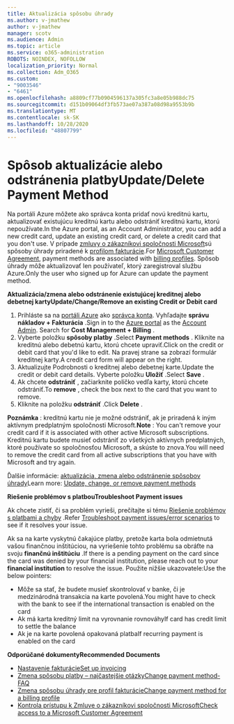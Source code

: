 ```yaml
---
title: Aktualizácia spôsobu úhrady
ms.author: v-jmathew
author: v-jmathew
manager: scotv
ms.audience: Admin
ms.topic: article
ms.service: o365-administration
ROBOTS: NOINDEX, NOFOLLOW
localization_priority: Normal
ms.collection: Adm_O365
ms.custom:
- "9003546"
- "6461"
ms.openlocfilehash: a8809cf77b0904596137a305fc3a8e05b988dc75
ms.sourcegitcommit: d151b09064df3fb573ae07a387a08d98a9553b9b
ms.translationtype: MT
ms.contentlocale: sk-SK
ms.lasthandoff: 10/28/2020
ms.locfileid: "48807799"
---
```

# <a name="updatedelete-payment-method"></a><span data-ttu-id="b13f2-102">Spôsob aktualizácie alebo odstránenia platby</span><span class="sxs-lookup"><span data-stu-id="b13f2-102">Update/Delete Payment Method</span></span>

<span data-ttu-id="b13f2-103">Na portáli Azure môžete ako správca konta pridať novú kreditnú kartu, aktualizovať existujúcu kreditnú kartu alebo odstrániť kreditnú kartu, ktorú nepoužívate.</span><span class="sxs-lookup"><span data-stu-id="b13f2-103">In the Azure portal, as an Account Administrator, you can add a new credit card, update an existing credit card, or delete a credit card that you don't use.</span></span> <span data-ttu-id="b13f2-104">V prípade [zmluvy o zákazníkovi spoločnosti Microsoft](https://docs.microsoft.com/azure/billing/billing-how-to-change-credit-card?WT.mc_id=Portal-Microsoft_Azure_Support#check-access-to-a-microsoft-customer-agreement)sú spôsoby úhrady priradené k [profilom fakturácie](https://docs.microsoft.com/azure/billing/billing-how-to-change-credit-card?WT.mc_id=Portal-Microsoft_Azure_Support#change-payment-method-for-a-billing-profile).</span><span class="sxs-lookup"><span data-stu-id="b13f2-104">For [Microsoft Customer Agreement](https://docs.microsoft.com/azure/billing/billing-how-to-change-credit-card?WT.mc_id=Portal-Microsoft_Azure_Support#check-access-to-a-microsoft-customer-agreement), payment methods are associated with [billing profiles](https://docs.microsoft.com/azure/billing/billing-how-to-change-credit-card?WT.mc_id=Portal-Microsoft_Azure_Support#change-payment-method-for-a-billing-profile).</span></span> <span data-ttu-id="b13f2-105">Spôsob úhrady môže aktualizovať len používateľ, ktorý zaregistroval službu Azure.</span><span class="sxs-lookup"><span data-stu-id="b13f2-105">Only the user who signed up for Azure can update the payment method.</span></span>

<span data-ttu-id="b13f2-106">**Aktualizácia/zmena alebo odstránenie existujúcej kreditnej alebo debetnej karty**</span><span class="sxs-lookup"><span data-stu-id="b13f2-106">**Update/Change/Remove an existing Credit or Debit card**</span></span>

1.  <span data-ttu-id="b13f2-107">Prihláste sa na [portáli Azure](https://portal.azure.com/) ako [správca konta](https://docs.microsoft.com/azure/billing/billing-subscription-transfer?WT.mc_id=Portal-Microsoft_Azure_Support#whoisaa). Vyhľadajte **správu nákladov + Fakturácia** .</span><span class="sxs-lookup"><span data-stu-id="b13f2-107">Sign in to the [Azure portal](https://portal.azure.com/) as the [Account Admin](https://docs.microsoft.com/azure/billing/billing-subscription-transfer?WT.mc_id=Portal-Microsoft_Azure_Support#whoisaa). Search for **Cost Management + Billing** .</span></span>
2.  <span data-ttu-id="b13f2-108">Vyberte položku **spôsoby platby** .</span><span class="sxs-lookup"><span data-stu-id="b13f2-108">Select **Payment methods** .</span></span> <span data-ttu-id="b13f2-109">Kliknite na kreditnú alebo debetnú kartu, ktorú chcete upraviť.</span><span class="sxs-lookup"><span data-stu-id="b13f2-109">Click on the credit or debit card that you'd like to edit.</span></span> <span data-ttu-id="b13f2-110">Na pravej strane sa zobrazí formulár kreditnej karty.</span><span class="sxs-lookup"><span data-stu-id="b13f2-110">A credit card form will appear on the right.</span></span>
3.  <span data-ttu-id="b13f2-111">Aktualizujte Podrobnosti o kreditnej alebo debetnej karte.</span><span class="sxs-lookup"><span data-stu-id="b13f2-111">Update the credit or debit card details.</span></span> <span data-ttu-id="b13f2-112">Vyberte položku **Uložiť** .</span><span class="sxs-lookup"><span data-stu-id="b13f2-112">Select **Save** .</span></span>
4.  <span data-ttu-id="b13f2-113">Ak chcete **odstrániť** , začiarknite políčko vedľa karty, ktorú chcete odstrániť.</span><span class="sxs-lookup"><span data-stu-id="b13f2-113">To **remove** , check the box next to the card that you want to remove.</span></span>
5.  <span data-ttu-id="b13f2-114">Kliknite na položku **odstrániť** .</span><span class="sxs-lookup"><span data-stu-id="b13f2-114">Click **Delete** .</span></span>

<span data-ttu-id="b13f2-115">**Poznámka** : kreditnú kartu nie je možné odstrániť, ak je priradená k iným aktívnym predplatným spoločnosti Microsoft.</span><span class="sxs-lookup"><span data-stu-id="b13f2-115">**Note** : You can't remove your credit card if it is associated with other active Microsoft subscriptions.</span></span> <span data-ttu-id="b13f2-116">Kreditnú kartu budete musieť odstrániť zo všetkých aktívnych predplatných, ktoré používate so spoločnosťou Microsoft, a skúste to znova.</span><span class="sxs-lookup"><span data-stu-id="b13f2-116">You will need to remove the credit card from all active subscriptions that you have with Microsoft and try again.</span></span>

<span data-ttu-id="b13f2-117">Ďalšie informácie: [aktualizácia, zmena alebo odstránenie spôsobov úhrady](https://docs.microsoft.com/azure/billing/billing-how-to-change-credit-card?WT.mc_id=Portal-Microsoft_Azure_Support)</span><span class="sxs-lookup"><span data-stu-id="b13f2-117">Learn more: [Update, change, or remove payment methods](https://docs.microsoft.com/azure/billing/billing-how-to-change-credit-card?WT.mc_id=Portal-Microsoft_Azure_Support)</span></span>

<span data-ttu-id="b13f2-118">**Riešenie problémov s platbou**</span><span class="sxs-lookup"><span data-stu-id="b13f2-118">**Troubleshoot Payment issues**</span></span>

<span data-ttu-id="b13f2-119">Ak chcete zistiť, či sa problém vyrieši, prečítajte si tému [Riešenie problémov s platbami a chyby](https://support.microsoft.com/help/4505172/troubleshooting-payment-issues) .</span><span class="sxs-lookup"><span data-stu-id="b13f2-119">Refer [Troubleshoot payment issues/error scenarios](https://support.microsoft.com/help/4505172/troubleshooting-payment-issues) to see if it resolves your issue.</span></span>

<span data-ttu-id="b13f2-120">Ak sa na karte vyskytnú čakajúce platby, pretože karta bola odmietnutá vašou finančnou inštitúciou, na vyriešenie tohto problému sa obráťte na svoju **finančnú inštitúciu** .</span><span class="sxs-lookup"><span data-stu-id="b13f2-120">If there is a pending payment on the card since the card was denied by your financial institution, please reach out to your **financial institution** to resolve the issue.</span></span> <span data-ttu-id="b13f2-121">Použite nižšie ukazovatele:</span><span class="sxs-lookup"><span data-stu-id="b13f2-121">Use the below pointers:</span></span>

- <span data-ttu-id="b13f2-122">Môže sa stať, že budete musieť skontrolovať v banke, či je medzinárodná transakcia na karte povolená.</span><span class="sxs-lookup"><span data-stu-id="b13f2-122">You might have to check with the bank to see if the international transaction is enabled on the card</span></span>
- <span data-ttu-id="b13f2-123">Ak má karta kreditný limit na vyrovnanie rovnováhy</span><span class="sxs-lookup"><span data-stu-id="b13f2-123">If card has credit limit to settle the balance</span></span>
- <span data-ttu-id="b13f2-124">Ak je na karte povolená opakovaná platba</span><span class="sxs-lookup"><span data-stu-id="b13f2-124">If recurring payment is enabled on the card</span></span>

<span data-ttu-id="b13f2-125">**Odporúčané dokumenty**</span><span class="sxs-lookup"><span data-stu-id="b13f2-125">**Recommended Documents**</span></span>

- [<span data-ttu-id="b13f2-126">Nastavenie fakturácie</span><span class="sxs-lookup"><span data-stu-id="b13f2-126">Set up invoicing</span></span>](https://azure.microsoft.com/pricing/invoicing/)
- [<span data-ttu-id="b13f2-127">Zmena spôsobu platby – najčastejšie otázky</span><span class="sxs-lookup"><span data-stu-id="b13f2-127">Change payment method- FAQ</span></span>](https://docs.microsoft.com/azure/billing/billing-how-to-change-credit-card?WT.mc_id=Portal-Microsoft_Azure_Support#frequently-asked-questions)
- [<span data-ttu-id="b13f2-128">Zmena spôsobu úhrady pre profil fakturácie</span><span class="sxs-lookup"><span data-stu-id="b13f2-128">Change payment method for a billing profile</span></span>](https://docs.microsoft.com/azure/billing/billing-how-to-change-credit-card?WT.mc_id=Portal-Microsoft_Azure_Support#change-payment-method-for-a-billing-profile)
- [<span data-ttu-id="b13f2-129">Kontrola prístupu k Zmluve o zákazníkovi spoločnosti Microsoft</span><span class="sxs-lookup"><span data-stu-id="b13f2-129">Check access to a Microsoft Customer Agreement</span></span>](https://docs.microsoft.com/azure/billing/billing-how-to-change-credit-card?WT.mc_id=Portal-Microsoft_Azure_Support#check-access-to-a-microsoft-customer-agreement)
